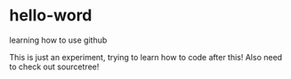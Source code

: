 # hello-word
learning how to use github



This is just an experiment, trying to learn how to code after this!
Also need to check out sourcetree!
